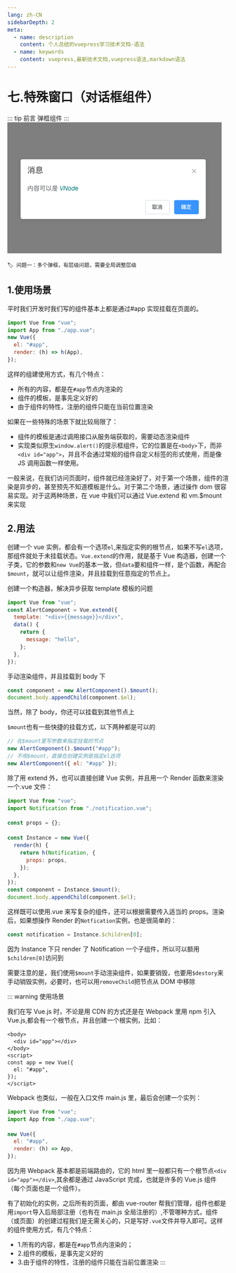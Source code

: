 ```yaml
---
lang: zh-CN
sidebarDepth: 2
meta:
  - name: description
    content: 个人总结的vuepress学习技术文档-语法
  - name: keywords
    content: vuepress,最新技术文档,vuepress语法,markdown语法
---
```


# 七.特殊窗口（对话框组件）

::: tip 前言
弹框组件
:::
![](./3.dialog.png)

    🏷️ 问题一：多个弹框，有层级问题，需要全局调整层级

## 1.使用场景

平时我们开发时我们写的组件基本上都是通过#app 实现挂载在页面的。

```js
import Vue from "vue";
import App from "./app.vue";
new Vue({
  el: "#app",
  render: (h) => h(App),
});
```

这样的组建使用方式，有几个特点：

- 所有的内容，都是在`#app`节点内渲染的
- 组件的模板，是事先定义好的
- 由于组件的特性，注册的组件只能在当前位置渲染

如果在一些特殊的场景下就比较局限了：

- 组件的模板是通过调用接口从服务端获取的，需要动态渲染组件
- 实现类似原生`window.alert()`的提示框组件，它的位置是在`<body>`下，而非`<div id="app">`，并且不会通过常规的组件自定义标签的形式使用，而是像 JS 调用函数一样使用。

一般来说，在我们访问页面时，组件就已经渲染好了，对于第一个场景，组件的渲染是异步的，甚至预先不知道模板是什么。对于第二个场景，通过操作 dom 很容易实现。对于这两种场景，在 vue 中我们可以通过 Vue.extend 和 vm.\$mount 来实现

## 2.用法

创建一个 vue 实例，都会有一个选项`el`,来指定实例的根节点，如果不写`el`选项，那组件就处于未挂载状态。`Vue.extend`的作用，就是基于 Vue 构造器，创建一个子类，它的参数和`new Vue`的基本一致，但`data`要和组件一样，是个函数，再配合`$mount`，就可以让组件渲染，并且挂载到任意指定的节点上。

创建一个构造器，解决异步获取 template 模板的问题

```js
import Vue from "vue";
const AlertComponent = Vue.extend({
  template: "<div>{{message}}</div>",
  data() {
    return {
      message: "hello",
    };
  },
});
```

手动渲染组件，并且挂载到 body 下

```js
const component = new AlertComponent().$mount();
document.body.appendChild(component.$el);
```

当然，除了 body，你还可以挂载到其他节点上

`$mount`也有一些快捷的挂载方式，以下两种都是可以的

```js
// 在$mount里写参数来指定挂载的节点
new AlertComponent().$mount("#app");
// 不用$mount，直接在创建实例是指定el选项
new AlertComponent({ el: "#app" });
```

除了用 extend 外，也可以直接创建 Vue 实例，并且用一个 Render 函数来渲染一个.vue 文件：

```js
import Vue from "vue";
import Notification from "./notification.vue";

const props = {};

const Instance = new Vue({
  render(h) {
    return h(Notification, {
      props: props,
    });
  },
});
const component = Instance.$mount();
document.body.appendChild(component.$el);
```

这样既可以使用.vue 来写复杂的组件，还可以根据需要传入适当的 props。渲染后，如果想操作 Render 的`Notfication`实例，也是很简单的：

```js
const notification = Instance.$children[0];
```

因为 Instance 下只 render 了 Notification 一个子组件，所以可以额用`$children[0]`访问到

需要注意的是，我们使用`$mount`手动渲染组件，如果要销毁，也要用`$destory`来手动销毁实例，必要时，也可以用`removeChild`把节点从 DOM 中移除

::: warning 使用场景

我们在写 Vue.js 时，不论是用 CDN 的方式还是在 Webpack 里用 npm 引入 Vue.js,都会有一个根节点，并且创建一个根实例，比如：

```vue
<body>
  <div id="app"></div>
</body>
<script>
const app = new Vue({
  el: "#app",
});
</script>
```

Webpack 也类似，一般在入口文件 main.js 里，最后会创建一个实列：

```js
import Vue from "vue";
import App from "./app.vue";

new Vue({
  el: "#app",
  render: (h) => App,
});
```

因为用 Webpack 基本都是前端路由的，它的 html 里一般都只有一个根节点`<div id="app"></div>`,其余都是通过 JavaScript 完成，也就是许多的 Vue.js 组件（每个页面也是一个组件）。

有了初始化的实例，之后所有的页面，都由 vue-router 帮我们管理，组件也都是用`import`导入后局部注册（也有在 main.js 全局注册的）,不管哪种方式，组件（或页面）的创建过程我们是无需关心的，只是写好`.vue`文件并导入即可。这样的组件使用方式，有几个特点：

- 1.所有的内容，都是在`#app`节点内渲染的；
- 2.组件的模板，是事先定义好的
- 3.由于组件的特性，注册的组件只能在当前位置渲染
  :::
